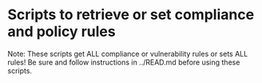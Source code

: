 # Scripts to retrieve or set compliance and policy rules

Note: These scripts get ALL compliance or vulnerability rules or sets ALL rules!
      Be sure and follow instructions in ../READ.md before using these scripts.
